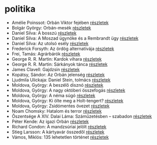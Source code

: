 # politika

- Amélie Poinssot: Orbán Viktor fejében [részletek](_details/Am%C3%A9lie%20Poinssot.md#id_1644)
- Bolgár György: Orbán-mesék [részletek](_details/Bolg%C3%A1r%20Gy%C3%B6rgy.md#id_1647)
- Daniel Silva: A bosszú [részletek](_details/Daniel%20Silva.md#id_808)
- Daniel Silva: A Moszad ügynöke és a Rembrandt ügy [részletek](_details/Daniel%20Silva.md#id_812)
- Daniel Silva: Az utolsó esély [részletek](_details/Daniel%20Silva.md#id_818)
- Frederick Forsyth: Az ördög alternatívája [részletek](_details/Frederick%20Forsyth.md#id_43)
- Frei, Tamás: Agrárbárók [részletek](_details/Frei%2C%20Tam%C3%A1s.md#id_1465)
- George R. R. Martin: Kardok vihara [részletek](_details/George%20R.%20R.%20Martin.md#id_424)
- George R. R. Martin: Sárkányok tánca [részletek](_details/George%20R.%20R.%20Martin.md#id_898)
- James Clavell: Gajdzsin [részletek](_details/James%20Clavell.md#id_1028)
- Kopátsy, Sándor: Az Orbán jelenség [részletek](_details/Kop%C3%A1tsy%2C%20S%C3%A1ndor.md#id_1645)
- Ljudmila Ulickaja: Daniel Stein, tolmács [részletek](_details/Ljudmila%20Ulickaja.md#id_1285)
- Moldova, György: A beszélő disznó [részletek](_details/Moldova%2C%20Gy%C3%B6rgy.md#id_1382)
- Moldova, György: A nagy októberi összefogás [részletek](_details/Moldova%2C%20Gy%C3%B6rgy.md#id_1362)
- Moldova, György: A néma súgó [részletek](_details/Moldova%2C%20Gy%C3%B6rgy.md#id_1384)
- Moldova, György: Ki ölte meg a Holt-tengert? [részletek](_details/Moldova%2C%20Gy%C3%B6rgy.md#id_1373)
- Moldova, György: Zsidómentes övezet [részletek](_details/Moldova%2C%20Gy%C3%B6rgy.md#id_1394)
- Noam Chomsky: Hatalom és terror [részletek](_details/Noam%20Chomsky.md#id_343)
- Őszentsége A XIV. Dalai Láma: Száműzetésben – szabadon [részletek](_details/%C5%90szents%C3%A9ge%20A%20XIV.%20Dalai%20L%C3%A1ma.md#id_610)
- Péter Kende: Az igazi Orbán [részletek](_details/P%C3%A9ter%20Kende.md#id_1646)
- Richard Condon: A mandzsúriai jelölt [részletek](_details/Richard%20Condon.md#id_598)
- Stieg Larsson: A kártyavár összedől [részletek](_details/Stieg%20Larsson.md#id_27)
- Vámos, Miklós: 135 lehetetlen történet [részletek](_details/V%C3%A1mos%2C%20Mikl%C3%B3s.md#id_601)